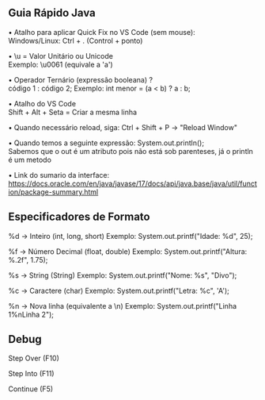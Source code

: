 
## **Guia Rápido Java**

• Atalho para aplicar Quick Fix no VS Code (sem mouse): <br>
   Windows/Linux: Ctrl + . (Control + ponto)

• \u = Valor Unitário ou Unicode <br>
  Exemplo: \u0061 (equivale a 'a')

• Operador Ternário
  (expressão booleana) ?<br> código 1 : código 2;
  Exemplo: int menor = (a < b) ? a : b;

• Atalho do VS Code <br>
  Shift + Alt + Seta = Criar a mesma linha

• Quando necessário reload, siga: Ctrl + Shift + P → "Reload Window"

• Quando temos a seguinte expressão: System.out.println(); <br>Sabemos que o out é um atributo pois não está sob parenteses, já o println é um metodo

• Link do sumario da interface: https://docs.oracle.com/en/java/javase/17/docs/api/java.base/java/util/function/package-summary.html


## **Especificadores de Formato**

 

%d  -> Inteiro (int, long, short)
      Exemplo: System.out.printf("Idade: %d", 25);

%f  -> Número Decimal (float, double)
      Exemplo: System.out.printf("Altura: %.2f", 1.75);

%s  -> String (String)
      Exemplo: System.out.printf("Nome: %s", "Divo");

%c  -> Caractere (char)
      Exemplo: System.out.printf("Letra: %c", 'A');

%n  -> Nova linha (equivalente a \n)
      Exemplo: System.out.printf("Linha 1%nLinha 2");


## **Debug**


Step Over 
      (F10)

Step Into 
      (F11)

Continue 
      (F5)